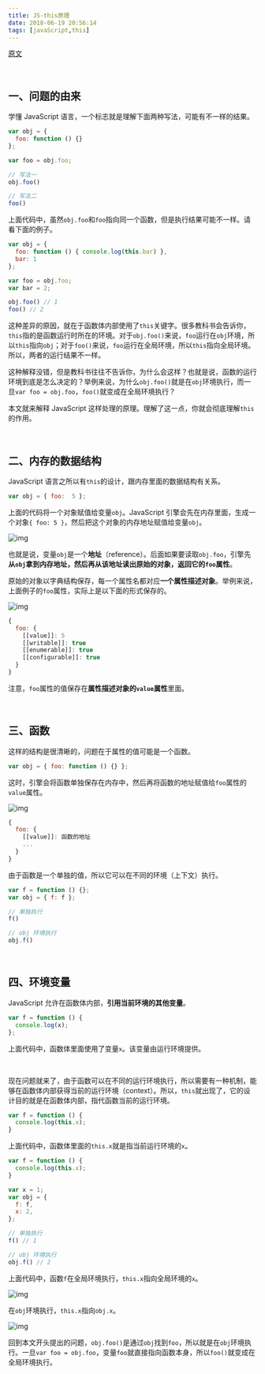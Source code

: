 ```yaml
---
title: JS-this原理
date: 2018-06-19 20:56:14
tags: [javaScript,this]
---
```


[原文](http://www.ruanyifeng.com/blog/2018/06/javascript-this.html)

<br/>

## 一、问题的由来

学懂 JavaScript 语言，一个标志就是理解下面两种写法，可能有不一样的结果。

``` javascript
var obj = {
  foo: function () {}
};

var foo = obj.foo;

// 写法一
obj.foo()

// 写法二
foo()
```

上面代码中，虽然`obj.foo`和`foo`指向同一个函数，但是执行结果可能不一样。请看下面的例子。

```javascript
var obj = {
  foo: function () { console.log(this.bar) },
  bar: 1
};

var foo = obj.foo;
var bar = 2;

obj.foo() // 1
foo() // 2
```

这种差异的原因，就在于函数体内部使用了`this`关键字。很多教科书会告诉你，`this`指的是函数运行时所在的环境。对于`obj.foo()`来说，`foo`运行在`obj`环境，所以`this`指向`obj`；对于`foo()`来说，`foo`运行在全局环境，所以`this`指向全局环境。所以，两者的运行结果不一样。

这种解释没错，但是教科书往往不告诉你，为什么会这样？也就是说，函数的运行环境到底是怎么决定的？举例来说，为什么`obj.foo()`就是在`obj`环境执行，而一旦`var foo = obj.foo`，`foo()`就变成在全局环境执行？

本文就来解释 JavaScript 这样处理的原理。理解了这一点，你就会彻底理解`this`的作用。

<br/>

## 二、内存的数据结构

JavaScript 语言之所以有`this`的设计，跟内存里面的数据结构有关系。

```javascript
var obj = { foo:  5 };
```

上面的代码将一个对象赋值给变量`obj`。JavaScript 引擎会先在内存里面，生成一个对象`{ foo: 5 }`，然后把这个对象的内存地址赋值给变量`obj`。

![img](JS-this原理/bg2018061801.png)

也就是说，变量`obj`是一个**地址**（reference）。后面如果要读取`obj.foo`，引擎先**从`obj`拿到内存地址，然后再从该地址读出原始的对象，返回它的`foo`属性**。

原始的对象以字典结构保存，每一个属性名都对应**一个属性描述对象**。举例来说，上面例子的`foo`属性，实际上是以下面的形式保存的。

![img](JS-this原理/bg2018061802.png)

```javascript
{
  foo: {
    [[value]]: 5
    [[writable]]: true
    [[enumerable]]: true
    [[configurable]]: true
  }
}
```

注意，`foo`属性的值保存在**属性描述对象的`value`属性**里面。

<br/>

## 三、函数

这样的结构是很清晰的，问题在于属性的值可能是一个函数。

```javascript
var obj = { foo: function () {} };
```

这时，引擎会将函数单独保存在内存中，然后再将函数的地址赋值给`foo`属性的`value`属性。

![img](JS-this原理/bg2018061803.png)

```javascript
{
  foo: {
    [[value]]: 函数的地址
    ...
  }
}
```

由于函数是一个单独的值，所以它可以在不同的环境（上下文）执行。

```javascript
var f = function () {};
var obj = { f: f };

// 单独执行
f()

// obj 环境执行
obj.f()
```

<br/>

## 四、环境变量

JavaScript 允许在函数体内部，**引用当前环境的其他变量**。

```javascript
var f = function () {
  console.log(x);
};
```

上面代码中，函数体里面使用了变量`x`。该变量由运行环境提供。

<br/>

现在问题就来了，由于函数可以在不同的运行环境执行，所以需要有一种机制，能够在函数体内部获得当前的运行环境（context）。所以，`this`就出现了，它的设计目的就是在函数体内部，指代函数当前的运行环境。

```javascript
var f = function () {
  console.log(this.x);
}
```

上面代码中，函数体里面的`this.x`就是指当前运行环境的`x`。

```javascript
var f = function () {
  console.log(this.x);
}

var x = 1;
var obj = {
  f: f,
  x: 2,
};

// 单独执行
f() // 1

// obj 环境执行
obj.f() // 2
```

上面代码中，函数`f`在全局环境执行，`this.x`指向全局环境的`x`。

![img](JS-this原理/bg2018061804.png)

在`obj`环境执行，`this.x`指向`obj.x`。

![img](JS-this原理/bg2018061805.png)

回到本文开头提出的问题，`obj.foo()`是通过`obj`找到`foo`，所以就是在`obj`环境执行。一旦`var foo = obj.foo`，变量`foo`就直接指向函数本身，所以`foo()`就变成在全局环境执行。

